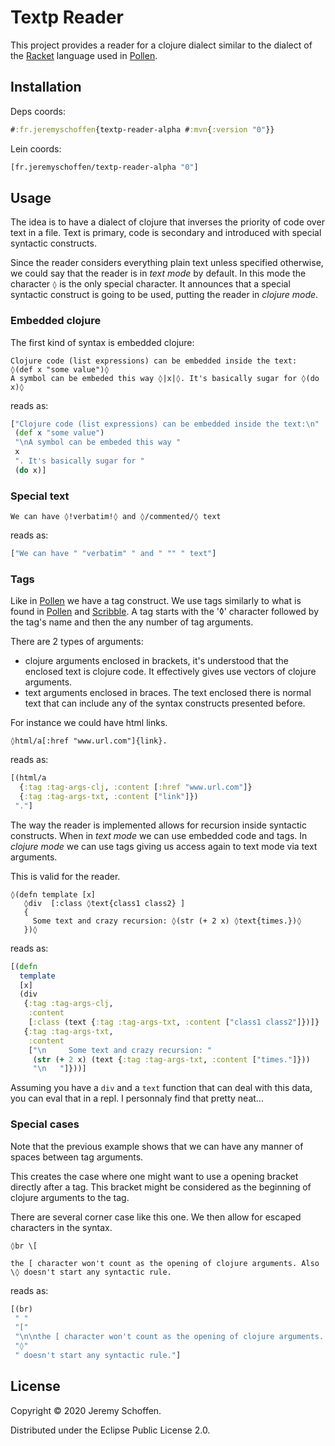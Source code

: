 


# Textp Reader

This project provides a reader for a clojure dialect similar to the dialect
of the [Racket](https://racket-lang.org/) language used in [Pollen](https://github.com/mbutterick/pollen).

## Installation
Deps coords:
```clojure
#:fr.jeremyschoffen{textp-reader-alpha #:mvn{:version "0"}}
```
Lein coords:
```clojure
[fr.jeremyschoffen/textp-reader-alpha "0"]
```

## Usage
The idea is to have a dialect of clojure that inverses the priority of code over text in a file.
Text is primary, code is secondary and introduced with special syntactic constructs.

Since the reader considers everything plain text unless specified otherwise, we could say that the
reader is in *text mode* by default. In this mode the character `◊` is the only special character.
It announces that a special syntactic construct is going to be used, putting the reader in *clojure mode*.

### Embedded clojure
The first kind of syntax is embedded clojure:

```text
Clojure code (list expressions) can be embedded inside the text:
◊(def x "some value")◊
A symbol can be embeded this way ◊|x|◊. It's basically sugar for ◊(do x)◊
```
reads as:
```clojure
["Clojure code (list expressions) can be embedded inside the text:\n"
 (def x "some value")
 "\nA symbol can be embeded this way "
 x
 ". It's basically sugar for "
 (do x)]

```



### Special text
```text
We can have ◊!verbatim!◊ and ◊/commented/◊ text
```
reads as:
```clojure
["We can have " "verbatim" " and " "" " text"]

```



### Tags
Like in [Pollen](https://github.com/mbutterick/pollen) we have a tag construct. We use tags similarly to what is found in [Pollen](https://github.com/mbutterick/pollen) and [Scribble](https://docs.racket-lang.org/scribble/index.html).
A tag starts with the '◊' character followed by the tag's name and then the any number of tag arguments.

There are 2 types of arguments:
- clojure arguments enclosed in brackets, it's understood that the enclosed text is clojure code.
 It effectively gives use vectors of clojure arguments.
- text arguments enclosed in braces. The text enclosed there is normal text that can include any of the syntax
constructs presented before.

For instance we could have html links.
```text
◊html/a[:href "www.url.com"]{link}.
```
reads as:
```clojure
[(html/a
  {:tag :tag-args-clj, :content [:href "www.url.com"]}
  {:tag :tag-args-txt, :content ["link"]})
 "."]

```


The way the reader is implemented allows for recursion inside syntactic constructs. When in *text mode* we can use
embedded code and tags. In *clojure mode* we can use tags giving us access again to text mode via text arguments.

This is valid for the reader.
```text
◊(defn template [x]
   ◊div  [:class ◊text{class1 class2} ]
   {
     Some text and crazy recursion: ◊(str (+ 2 x) ◊text{times.})◊
   })◊
```
reads as:
```clojure
[(defn
  template
  [x]
  (div
   {:tag :tag-args-clj,
    :content
    [:class (text {:tag :tag-args-txt, :content ["class1 class2"]})]}
   {:tag :tag-args-txt,
    :content
    ["\n     Some text and crazy recursion: "
     (str (+ 2 x) (text {:tag :tag-args-txt, :content ["times."]}))
     "\n   "]}))]

```


Assuming you have a `div` and a `text` function that can deal with this data, you can eval that
in a repl. I personnaly find that pretty neat...

### Special cases
Note that the previous example shows that we can have any manner of spaces between tag arguments.

This creates the case where one might want to use a opening bracket directly after a tag. This bracket might be
considered as the beginning of clojure arguments to the tag.

There are several corner case like this one. We then allow for escaped characters in the syntax.
```text
◊br \[

the [ character won't count as the opening of clojure arguments. Also \◊ doesn't start any syntactic rule.
```
reads as:
```clojure
[(br)
 " "
 "["
 "\n\nthe [ character won't count as the opening of clojure arguments. Also "
 "◊"
 " doesn't start any syntactic rule."]

```


## License

Copyright &copy; 2020 Jeremy Schoffen.

Distributed under the Eclipse Public License 2.0.